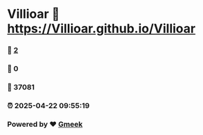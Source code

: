 # Villioar :link: https://Villioar.github.io/Villioar 
### :page_facing_up: [2](https://Villioar.github.io/Villioar/tag.html) 
### :speech_balloon: 0 
### :hibiscus: 37081 
### :alarm_clock: 2025-04-22 09:55:19 
### Powered by :heart: [Gmeek](https://github.com/Meekdai/Gmeek)
